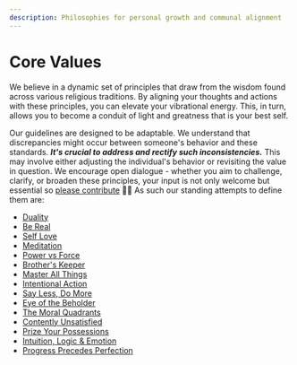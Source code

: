 ```yaml
---
description: Philosophies for personal growth and communal alignment
---
```


# Core Values

We believe in a dynamic set of principles that draw from the wisdom found across various religious traditions. By aligning your thoughts and actions with these principles, you can elevate your vibrational energy. This, in turn, allows you to become a conduit of light and greatness that is your best self.

Our guidelines are designed to be adaptable. We understand that discrepancies might occur between someone's behavior and these standards. _**It's crucial to address and rectify such inconsistencies.**_ This may involve either adjusting the individual's behavior or revisiting the value in question. We encourage open dialogue - whether you aim to challenge, clarify, or broaden these principles, your input is not only welcome but essential so [please contribute](../contributions.md) ✍🏻  As such our standing attempts to define them are:

* [Duality](duality.md)
* [Be Real](be-real.md)
* [Self Love](self-love.md)
* [Meditation](meditation.md)
* [Power vs Force](power-vs-force.md)
* [Brother's Keeper](brothers-keeper.md)
* [Master All Things](master-all-things.md)
* [Intentional Action](intentional-action.md)
* [Say Less, Do More](say-less-do-more.md)
* [Eye of the Beholder](eye-of-the-beholder.md)
* [The Moral Quadrants](the-moral-quadrants.md)
* [Contently Unsatisfied](contently-unsatisfied.md)
* [Prize Your Possessions](prize-your-possessions.md)
* [Intuition, Logic & Emotion](intuition-logic-and-emotion.md)
* [Progress Precedes Perfection](progress-precedes-perfection.md)
